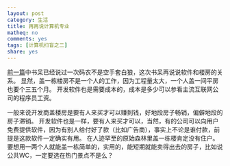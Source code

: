 ```yaml
---
layout: post 
category: 生活
title: 再再说计算机专业
matheq: no
comments: yes
tags: [计算机扫盲之二]
share: yes
---
```


[前一篇](https://yanshuo.name/cn/2015/01/computermajor/)中书呆已经说过一次码农不是空手套白狼，这次书呆再说说软件和楼房的关系。
显然，盖一栋楼房不是一个人的工作，因为工程量太大，一个人盖一间平房也要个三五个月。
开发软件也是需要成本的，成本是多少可以参看主流互联网公司的程序员工资。

一般来说开发商盖楼房是要有人来买才可以赚到钱，好地段房子畅销，偏僻地段的房子滞销。
开发软件也是一样，要有人来买才可以，当然，有的公司可以向用户免费提供软件，因为有别人给付好了款（比如广告商），事实上不论是谁付款，前提是这款软件一定确实有用。
在人迹罕至的原始森林里盖一栋楼肯定没有住户。
要想用一两个人就能盖一栋简单的，实用的，能短期就能卖得出去的房子，比如说公共WC，一定要选在热门景点不是么？
